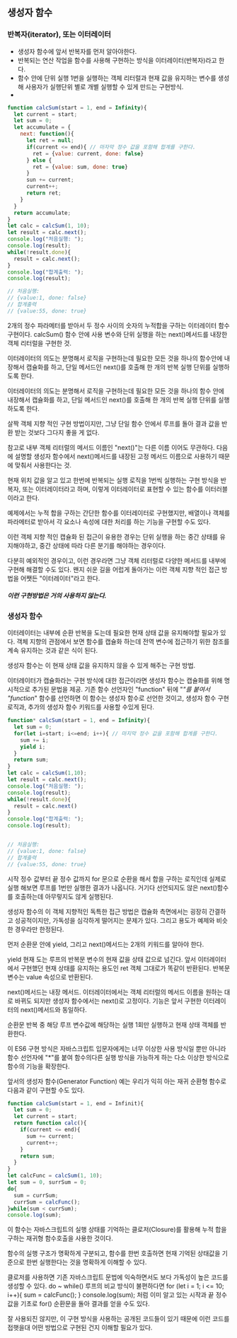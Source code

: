 ## 생성자 함수

### 반복자(iterator), 또는 이터레이터
- 생성자 함수에 앞서 반복자를 먼저 알아야한다.
- 반복되는 연산 작업을 함수를 사용해 구현하는 방식을 이터레이터(반복자)라고 한다.
- 함수 안에 단위 실행 1번을 실행하는 객체 리터럴과 현재 값을 유지하는 변수를 생성해 사용자가 실행단위 별로 개별 실행할 수 있게 만드는 구현방식.
- 
```javascript
function calcSum(start = 1, end = Infinity){
  let current = start;
  let sum = 0;
  let accumulate = {
    next: function(){
      let ret = null;
      if(current <= end){ // 마자막 정수 값을 포함해 합계를 구한다.
        ret = {value: current, done: false}
      } else {
        ret = {value: sum, done: true}
      }
      sun += current;
      current++;
      return ret;
    }
  }
  return accumulate;
}
let calc = calcSum(1, 10);
let result = calc.next();
console.log("처음실행: ");
console.log(result);
while(!result.done){
  result = calc.next();
}
console.log("합계출력: ");
console.log(result);

// 처음실행:
// {value:1, done: false}
// 합계출력
// {value:55, done: true}
```

2개의 정수 파라메터를 받아서 두 정수 사이의 숫자의 누적합을 구하는 이터레이터 함수 구현이다.
calcSum() 함수 안에 사용 변수와 단위 실행을 하는 next()메서드를 내장한 객체 리터럴을 구현한 것.

이터레이터의 의도는 분명해서 로직을 구현하는데 필요한 모든 것을 하나의 함수안에 내장해서 캡슐화를 하고,
단일 메서드인 next()를 호출해 한 개의 반복 실행 단위를 실행하도록 한다.

이터레이터의 의도는 분명해서 로직을 구현하는데 필요한 모든 것을 하나의 함수 안에 내장해서 캡슐화를 하고,
단일 메서드인 next()를 호출해 한 개의 반복 실행 단위를 실행하도록 한다.

살짝 객체 지향 적인 구현 방법이지만, 그냥 단일 함수 안에서 루프를 돌아 결과 값을 반환 받는 것보다 그다지 좋을 게 없다.

참고로 내부 객체 리터럴의 메서드 이름인 "next()"는 다른 이름 이어도 무관하다.
다음에 설명할 생성자 함수에서 next()메서드를 내장된 고정 메서드 이름으로 사용하기 때문에 맞춰서 사용한다는 것.

현재 위치 값을 알고 있고 한번에 반복되는 실행 로직을 1번씩 실행하는 구현 방식을 반복자, 또는 이터레이터라고 하며, 
이렇게 이터레이터로 표현할 수 있는 함수를 이터러블이라고 한다.

예제에서는 누적 합을 구하는 간단한 함수를 이터레이터로 구현했지만, 배열이나 객체를 파라메터로 받아서 각 요소나 속성에 대한 처리를 하는 기능을 구현할 수도 있다.

이런 객체 지향 적인 캡슐화 된 접근이 유용한 경우는 단위 실행을 하는 중간 상태를 유지해야하고, 중간 상태에 따라 다른 분기를 해야하는 경우이다.

다분히 예외적인 경우이고, 이런 경우라면 그냥 객체 리터럴로 다양한 메서드를 내부에 구현해 해결할 수도 있다.
왠지 쉬운 길을 어럽게 돌아가는 이런 객체 지향 적인 접근 방법을 어쨋든 "이터레이터"라고 한다.
##### 이런 구현방법은 거의 사용하지 않는다.




### 생성자 함수

이터레이터는 내부에 순환 반복을 도는데 필요한 현재 상태 값을 유지해야할 필요가 있다.
객체 지향의 관점에서 보면 함수를 캡슐화 하는데 전역 변수에 접근하기 위한 참조를 계속 유지하는 것과 같은 식이 된다.

생성자 함수는 이 현재 상태 값을 유지하지 않을 수 있게 해주는 구현 방법.

이터레이터가 캡슐화라는 구현 방식에 대한 접근이라면 생성자 함수는 캡슐화를 위해 명시적으로 추가된 문법을 제공.
기존 함수 선언자인 "function" 뒤에 "*"를 붙여서 
"function*" 함수를 선언하면 이 함수는 생성자 함수로 선언한 것이고, 
생성자 함수 구현 로직과, 추가의 생성자 함수 키워드를 사용할 수있게 된다.

```javascript
function* calcSum(start = 1, end = Infinity){
  let sum = 0;
  for(let i=start; i<=end; i++){ // 마지막 정수 값을 포함해 합계를 구한다.
    sum += i;
    yield i;
  }
  return sum;
}
let calc = calcSum(1,10);
let result = calc.next();
console.log("처음실행: ");
console.log(result);
while(!result.done){
  result = calc.next()
}
console.log("합계출력: ");
console.log(result);


// 처음실행:
// {value:1, done: false}
// 합계출력
// {value:55, done: true}
```

시작 정수 값부터 끝 정수 값까지 for 문으로 순환을 해서 합을 구하는 로직인데
실제로 실행 해보면 루프를 1번만 실행한 결과가 나옵니다. 거기다 선언되지도 않은 next()함수를 호출하는데
아무렇지도 않게 실행된다.

생성자 함수의 이 객체 지향적인 독특한 접근 방법은 캡슐화 측면에서는 굉장히 간결하고 성공적이지만,
가독성을 심각하게 떨어지는 문제가 있다. 그리고 용도가 예제와 비슷한 경우라만 한정된다.

먼저 순환문 안에 yield, 그리고 next()메서드는 2개의 키워드를 알아야 한다.

yield 현재 도는 루프의 반복문 변수의 현재 값을 상태 값으로 넘긴다.
앞서 이터레이터에서 구현했던 현재 상태를 유지하는 용도인 ret 객체 그대로가 똑같이 반환된다.
반복문 변수는 value 속성으로 반환된다.

next()메서드는 내장 메서드.
이터레이터에서는 객체 리터럴의 메서드 이름을 원하는 대로 바뀌도 되지만 생성자 함수에서는 next()로 고정이다.
기능은 앞서 구현한 이터레이터의 next()메서드와 동일하다.

순환문 반복 중 해당 루프 변수값에 해당하는 실행 1회만 실행하고 현재 상태 객체를 반환한다.

이 ES6 구현 방식은 자바스크립트 입문자에게는 너무 이상한 사용 방식일 뿐만 아니라 함수 선언자에 "*"를 붙여 함수의다른 실행 방식을 가능하게 하는 다소 이상한 방식으로 함수의 기능을 확장한다.

앞서의 생성자 함수(Generator Function) 예는 우리가 익히 아는 재귀 순환형 함수로 다음과 같이 구현할 수도 있다.

```javascript
function calcSum(start = 1, end = Infinit){
  let sum = 0;
  let current = start;
  return function calc(){
    if(current <= end){
      sum += current;
      current++;
    }
    return sum;
  }
}
let calcFunc = calcSum(1, 10);
let sum = 0, surrSum = 0;
do{
  sum = currSum;
  currSum = calcFunc();
}while(sum < currSum);
console.log(sum);
```


이 함수는 자바스크립트의 실행 상태를 기억하는 클로저(Closure)를 활용해 누적 합을 구하는 재귀형 함수호출을 사용한 것이다.

함수의 실행 구조가 명확하게 구분되고, 함수를 한번 호출하면 현재 기억된 상태값을 기준으로 한번 실행한다는 것을 명확하게 이해할 수 있다.

클로저를 사용하면 기존 자바스크립트 문법에 익숙하면서도 보다 가독성이 높은 코드를 생성할 수 있다.
do ~ while() 루프의 비교 방식이 불편하다면
for (let i = 1; i <= 10; i++){
  sum = calcFunc();
}
console.log(sum);
처럼 이미 알고 있는 시작과 끝 정수 값을 기초로 for() 순환문을 돌아 결과를 얻을 수도 있다.

잘 사용되진 않지만, 이 구현 방식을 사용하는 공개된 코드들이 있기 때문에 이런 코드를 접햇을대 어떤 방법으로 구현된 건지 이해할 필요가 있다.